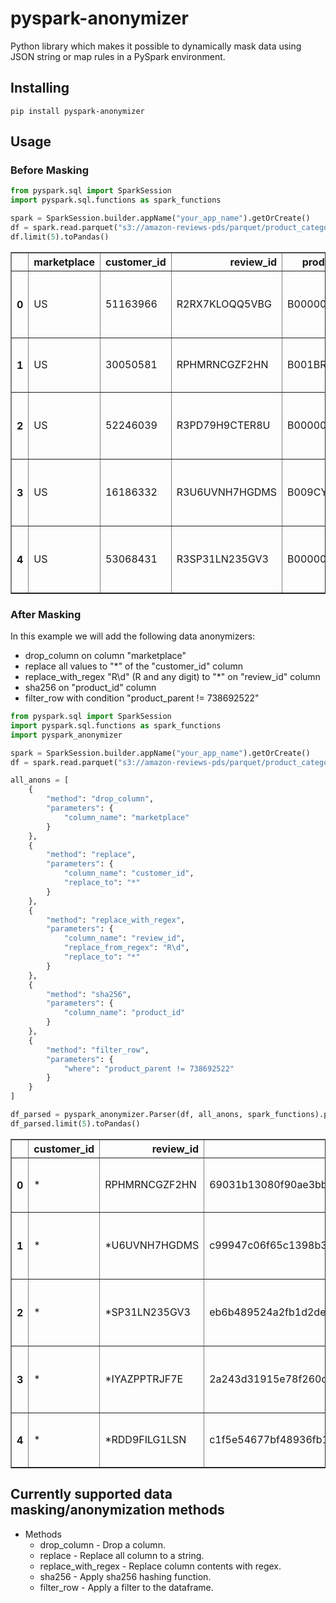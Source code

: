 # pyspark-anonymizer
Python library which makes it possible to dynamically mask data using JSON string or map rules in a PySpark environment.

## Installing

```shell
pip install pyspark-anonymizer
```

## Usage


### Before Masking


```python
from pyspark.sql import SparkSession
import pyspark.sql.functions as spark_functions

spark = SparkSession.builder.appName("your_app_name").getOrCreate()
df = spark.read.parquet("s3://amazon-reviews-pds/parquet/product_category=Electronics/")
df.limit(5).toPandas()
```

<div>
<table border="1" class="dataframe">
  <thead>
    <tr style="text-align: right;">
      <th></th>
      <th>marketplace</th>
      <th>customer_id</th>
      <th>review_id</th>
      <th>product_id</th>
      <th>product_parent</th>
      <th>product_title</th>
      <th>star_rating</th>
      <th>helpful_votes</th>
      <th>total_votes</th>
      <th>vine</th>
      <th>verified_purchase</th>
      <th>review_headline</th>
      <th>review_body</th>
      <th>review_date</th>
      <th>year</th>
    </tr>
  </thead>
  <tbody>
    <tr>
      <th>0</th>
      <td>US</td>
      <td>51163966</td>
      <td>R2RX7KLOQQ5VBG</td>
      <td>B00000JBAT</td>
      <td>738692522</td>
      <td>Diamond Rio Digital Player</td>
      <td>3</td>
      <td>0</td>
      <td>0</td>
      <td>N</td>
      <td>N</td>
      <td>Why just 30 minutes?</td>
      <td>RIO is really great, but Diamond should increa...</td>
      <td>1999-06-22</td>
      <td>1999</td>
    </tr>
    <tr>
      <th>1</th>
      <td>US</td>
      <td>30050581</td>
      <td>RPHMRNCGZF2HN</td>
      <td>B001BRPLZU</td>
      <td>197287809</td>
      <td>NG 283220 AC Adapter Power Supply for HP Pavil...</td>
      <td>5</td>
      <td>0</td>
      <td>0</td>
      <td>N</td>
      <td>Y</td>
      <td>Five Stars</td>
      <td>Great quality for the price!!!!</td>
      <td>2014-11-17</td>
      <td>2014</td>
    </tr>
    <tr>
      <th>2</th>
      <td>US</td>
      <td>52246039</td>
      <td>R3PD79H9CTER8U</td>
      <td>B00000JBAT</td>
      <td>738692522</td>
      <td>Diamond Rio Digital Player</td>
      <td>5</td>
      <td>1</td>
      <td>2</td>
      <td>N</td>
      <td>N</td>
      <td>The digital audio &amp;quot;killer app&amp;quot;</td>
      <td>One of several first-generation portable MP3 p...</td>
      <td>1999-06-30</td>
      <td>1999</td>
    </tr>
    <tr>
      <th>3</th>
      <td>US</td>
      <td>16186332</td>
      <td>R3U6UVNH7HGDMS</td>
      <td>B009CY43DK</td>
      <td>856142222</td>
      <td>HDE Mini Portable Capsule Travel Mobile Pocket...</td>
      <td>5</td>
      <td>0</td>
      <td>0</td>
      <td>N</td>
      <td>Y</td>
      <td>Five Stars</td>
      <td>I like it, got some for the Grandchilren</td>
      <td>2014-11-17</td>
      <td>2014</td>
    </tr>
    <tr>
      <th>4</th>
      <td>US</td>
      <td>53068431</td>
      <td>R3SP31LN235GV3</td>
      <td>B00000JBSN</td>
      <td>670078724</td>
      <td>JVC FS-7000 Executive MicroSystem (Discontinue...</td>
      <td>3</td>
      <td>5</td>
      <td>5</td>
      <td>N</td>
      <td>N</td>
      <td>Design flaws ruined the better functions</td>
      <td>I returned mine for a couple of reasons:  The ...</td>
      <td>1999-07-13</td>
      <td>1999</td>
    </tr>
  </tbody>
</table>
</div>



### After Masking

In this example we will add the following data anonymizers:

- drop_column on column "marketplace"
- replace all values to "*" of the "customer_id" column
- replace_with_regex "R\d" (R and any digit) to "*" on "review_id" column
- sha256 on "product_id" column
- filter_row with condition "product_parent != 738692522"

```python
from pyspark.sql import SparkSession
import pyspark.sql.functions as spark_functions
import pyspark_anonymizer

spark = SparkSession.builder.appName("your_app_name").getOrCreate()
df = spark.read.parquet("s3://amazon-reviews-pds/parquet/product_category=Electronics/")

all_anons = [
    {
        "method": "drop_column",
        "parameters": {
            "column_name": "marketplace"
        }
    },
    {
        "method": "replace",
        "parameters": {
            "column_name": "customer_id",
            "replace_to": "*"
        }
    },
    {
        "method": "replace_with_regex",
        "parameters": {
            "column_name": "review_id",
            "replace_from_regex": "R\d",
            "replace_to": "*"
        }
    },
    {
        "method": "sha256",
        "parameters": {
            "column_name": "product_id"
        }
    },
    {
        "method": "filter_row",
        "parameters": {
            "where": "product_parent != 738692522"
        }
    }
]

df_parsed = pyspark_anonymizer.Parser(df, all_anons, spark_functions).parse()
df_parsed.limit(5).toPandas()
```

<div>
<table border="1" class="dataframe">
  <thead>
    <tr style="text-align: right;">
      <th></th>
      <th>customer_id</th>
      <th>review_id</th>
      <th>product_id</th>
      <th>product_parent</th>
      <th>product_title</th>
      <th>star_rating</th>
      <th>helpful_votes</th>
      <th>total_votes</th>
      <th>vine</th>
      <th>verified_purchase</th>
      <th>review_headline</th>
      <th>review_body</th>
      <th>review_date</th>
      <th>year</th>
    </tr>
  </thead>
  <tbody>
    <tr>
      <th>0</th>
      <td>*</td>
      <td>RPHMRNCGZF2HN</td>
      <td>69031b13080f90ae3bbbb505f5f80716cd11c4eadd8d86...</td>
      <td>197287809</td>
      <td>NG 283220 AC Adapter Power Supply for HP Pavil...</td>
      <td>5</td>
      <td>0</td>
      <td>0</td>
      <td>N</td>
      <td>Y</td>
      <td>Five Stars</td>
      <td>Great quality for the price!!!!</td>
      <td>2014-11-17</td>
      <td>2014</td>
    </tr>
    <tr>
      <th>1</th>
      <td>*</td>
      <td>*U6UVNH7HGDMS</td>
      <td>c99947c06f65c1398b39d092b50903986854c21fd1aeab...</td>
      <td>856142222</td>
      <td>HDE Mini Portable Capsule Travel Mobile Pocket...</td>
      <td>5</td>
      <td>0</td>
      <td>0</td>
      <td>N</td>
      <td>Y</td>
      <td>Five Stars</td>
      <td>I like it, got some for the Grandchilren</td>
      <td>2014-11-17</td>
      <td>2014</td>
    </tr>
    <tr>
      <th>2</th>
      <td>*</td>
      <td>*SP31LN235GV3</td>
      <td>eb6b489524a2fb1d2de5d2e869d600ee2663e952a4b252...</td>
      <td>670078724</td>
      <td>JVC FS-7000 Executive MicroSystem (Discontinue...</td>
      <td>3</td>
      <td>5</td>
      <td>5</td>
      <td>N</td>
      <td>N</td>
      <td>Design flaws ruined the better functions</td>
      <td>I returned mine for a couple of reasons:  The ...</td>
      <td>1999-07-13</td>
      <td>1999</td>
    </tr>
    <tr>
      <th>3</th>
      <td>*</td>
      <td>*IYAZPPTRJF7E</td>
      <td>2a243d31915e78f260db520d9dcb9b16725191f55c54df...</td>
      <td>503838146</td>
      <td>BlueRigger High Speed HDMI Cable with Ethernet...</td>
      <td>3</td>
      <td>0</td>
      <td>0</td>
      <td>N</td>
      <td>Y</td>
      <td>Never got around to returning the 1 out of 2 ...</td>
      <td>Never got around to returning the 1 out of 2 t...</td>
      <td>2014-11-17</td>
      <td>2014</td>
    </tr>
    <tr>
      <th>4</th>
      <td>*</td>
      <td>*RDD9FILG1LSN</td>
      <td>c1f5e54677bf48936fb1e9838869630e934d16ac653b15...</td>
      <td>587294791</td>
      <td>Brookstone 2.4GHz Wireless TV Headphones</td>
      <td>5</td>
      <td>3</td>
      <td>3</td>
      <td>N</td>
      <td>Y</td>
      <td>Saved my. marriage, I swear to god.</td>
      <td>Saved my.marriage, I swear to god.</td>
      <td>2014-11-17</td>
      <td>2014</td>
    </tr>
  </tbody>
</table>
</div>

## Currently supported data masking/anonymization methods
- Methods
  - drop_column - Drop a column.
  - replace - Replace all column to a string.
  - replace_with_regex - Replace column contents with regex.
  - sha256 - Apply sha256 hashing function.
  - filter_row - Apply a filter to the dataframe.
